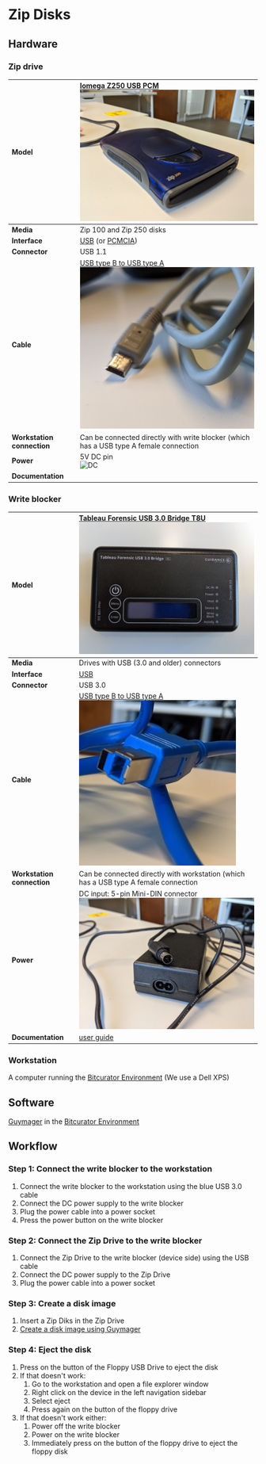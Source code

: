 # Zip Disks

## Hardware

### Zip drive

| **Model** | [Iomega Z250 USB PCM](https://web.archive.org/web/20001206101000/http://www.iomega.com/zip/products/usb250.html) ![zip](images/zip.jpg) |
|:--|:--|
| **Media** | Zip 100 and Zip 250 disks |
| **Interface** | [USB](https://www.wikidata.org/wiki/Q42378) (or [PCMCIA](https://www.wikidata.org/wiki/Q932506)) |
| **Connector** | USB 1.1 |
| **Cable**  | [USB type B to USB type A](https://commons.wikimedia.org/wiki/Category:USB_cables?uselang=nl#/media/File:A-B_Usb_Cable.jpg)<br>![USB](images/USB-B.jpg) |
| **Workstation connection** | Can be connected directly with write blocker (which has a USB type A female connection |
| **Power** | 5V DC pin<br>![DC](images/power-pin%20kopie.jpg) |
| **Documentation** | |

### Write blocker

| **Model** | [Tableau Forensic USB 3.0 Bridge T8U](https://web.archive.org/web/20180409191526/https://www.guidancesoftware.com/tableau/hardware//t8u) ![blocker](images/blocker.jpg) |
|:--|:--|
| **Media** | Drives with USB (3.0 and older) connectors |
| **Interface** | [USB](https://www.wikidata.org/wiki/Q42378) |
| **Connector** | USB 3.0 |
| **Cable** | [USB type B to USB type A](https://commons.wikimedia.org/wiki/Category:USB_cables?uselang=nl#/media/File:A-B_Usb_Cable.jpg)<br>![USB](images/USB-3.jpg) |
| **Workstation connection** | Can be connected directly with workstation (which has a USB type A female connection |
| **Power** | DC input: 5-pin Mini-DIN connector ![connector](images/power-5-pin.jpg) |
| **Documentation** | [user guide](https://web.archive.org/web/20230308061552/https://manuals.plus/opentext/t8u-tableau-forensic-usb-bridge-manual) |

### Workstation

A computer running the [Bitcurator Environment](https://bitcurator.net/) (We use a Dell XPS)

## Software

[Guymager](https://guymager.sourceforge.io/) in the [Bitcurator Environment](https://bitcurator.net/)

## Workflow

### Step 1: Connect the write blocker to the workstation

1. Connect the write blocker to the workstation using the blue USB 3.0 cable
2. Connect the DC power supply to the write blocker
3. Plug the power cable into a power socket
4. Press the power button on the write blocker

### Step 2: Connect the Zip Drive to the write blocker

1. Connect the Zip Drive to the write blocker (device side) using the USB cable
2. Connect the DC power supply to the Zip Drive
3. Plug the power cable into a power socket

### Step 3: Create a disk image

1. Insert a Zip Diks in the Zip Drive
2. [Create a disk image using Guymager](guymager.md)

### Step 4: Eject the disk

1. Press on the button of the Floppy USB Drive to eject the disk
2. If that doesn't work:
   1. Go to the workstation and open a file explorer window 
   2. Right click on the device in the left navigation sidebar
   3. Select eject
   4. Press again on the button of the floppy drive
3. If that doesn't work either:
   1. Power off the write blocker
   2. Power on the write blocker
   3. Immediately press on the button of the floppy drive to eject the floppy disk

